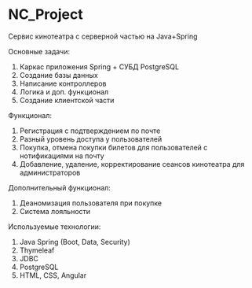 # NC_Project
Сервис кинотеатра с серверной частью на Java+Spring

Основные задачи:
1. Каркас приложения Spring + СУБД PostgreSQL
2. Создание базы данных
3. Написание контроллеров
4. Логика и доп. функционал
5. Создание клиентской части

Функционал:
1. Регистрация с подтверждением по почте
2. Разный уровень доступа у пользователей
3. Покупка, отмена покупки билетов для пользователей с нотификациями на почту
4. Добавление, удаление, корректирование сеансов кинотеатра для администраторов

Дополнительный функционал:
1. Деаномизация пользователя при покупке
2. Система лояльности

Используемые технологии:
1. Java Spring (Boot, Data, Security)
2. Thymeleaf
3. JDBC
4. PostgreSQL
5. HTML, CSS, Angular
